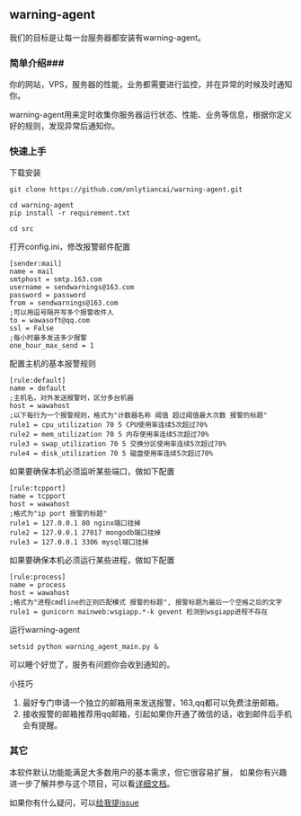 ## warning-agent

我们的目标是让每一台服务器都安装有warning-agent。

### 简单介绍###

你的网站，VPS，服务器的性能，业务都需要进行监控，并在异常的时候及时通知你。

warning-agent用来定时收集你服务器运行状态、性能、业务等信息，根据你定义好的规则，发现异常后通知你。

### 快速上手

下载安装

    git clone https://github.com/onlytiancai/warning-agent.git

    cd warning-agent
    pip install -r requirement.txt

    cd src

打开config.ini，修改报警邮件配置

    [sender:mail]
    name = mail 
    smtphost = smtp.163.com
    username = sendwarnings@163.com
    password = password
    from = sendwarnings@163.com
    ;可以用逗号隔开写多个报警收件人
    to = wawasoft@qq.com
    ssl = False
    ;每小时最多发送多少报警
    one_hour_max_send = 1

配置主机的基本报警规则

    [rule:default]
    name = default
    ;主机名，对外发送报警时，区分多台机器
    host = wawahost
    ;以下每行为一个报警规则，格式为"计数器名称 阈值 超过阈值最大次数 报警的标题"
    rule1 = cpu_utilization 70 5 CPU使用率连续5次超过70%
    rule2 = mem_utilization 70 5 内存使用率连续5次超过70%
    rule3 = swap_utilization 70 5 交换分区使用率连续5次超过70%
    rule4 = disk_utilization 70 5 磁盘使用率连续5次超过70%

如果要确保本机必须监听某些端口，做如下配置

    [rule:tcpport]
    name = tcpport 
    host = wawahost
    ;格式为"ip port 报警的标题"
    rule1 = 127.0.0.1 80 nginx端口挂掉
    rule2 = 127.0.0.1 27017 mongodb端口挂掉
    rule3 = 127.0.0.1 3306 mysql端口挂掉

如果要确保本机必须运行某些进程，做如下配置

    [rule:process]
    name = process 
    host = wawahost
    ;格式为"进程cmdline的正则匹配模式 报警的标题", 报警标题为最后一个空格之后的文字
    rule1 = gunicorn mainweb:wsgiapp.*-k gevent 检测到wsgiapp进程不存在

运行warning-agent

    setsid python warning_agent_main.py &

可以睡个好觉了，服务有问题你会收到通知的。

小技巧

1. 最好专门申请一个独立的邮箱用来发送报警，163,qq都可以免费注册邮箱。
1. 接收报警的邮箱推荐用qq邮箱，引起如果你开通了微信的话，收到邮件后手机会有提醒。


### 其它

本软件默认功能能满足大多数用户的基本需求，但它很容易扩展，
如果你有兴趣进一步了解并参与这个项目，可以看[详细文档](https://github.com/onlytiancai/warning-agent/blob/master/docs/details.md)。

如果你有什么疑问，可以[给我提issue](https://github.com/onlytiancai/warning-agent/issues)
